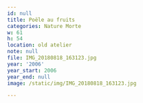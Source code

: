 ```yaml
---
id: null
title: Poële au fruits
categories: Nature Morte
w: 61
h: 54
location: old atelier
note: null
file: IMG_20180818_163123.jpg
year: '2006'
year_start: 2006
year_end: null
image: /static/img/IMG_20180818_163123.jpg

---
```

